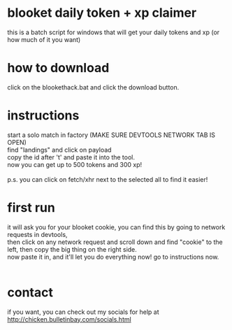 # blooket daily token + xp claimer
this is a batch script for windows that will get your daily tokens and xp (or how much of it you want)
<br>
# how to download
click on the blookethack.bat and click the download button.
<br>
# instructions
start a solo match in factory (MAKE SURE DEVTOOLS NETWORK TAB IS OPEN)<br>
find "landings" and click on payload<br>
copy the id after 't' and paste it into the tool.<br>
now you can get up to 500 tokens and 300 xp!<br>
<br>
p.s. you can click on fetch/xhr next to the selected all to find it easier!
# first run
it will ask you for your blooket cookie, you can find this by going to network requests in devtools,<br>
then click on any network request and scroll down and find "cookie" to the left, then copy the big thing on the right side.<br>
now paste it in, and it'll let you do everything now! go to instructions now.<br>
<br>
# contact
if you want, you can check out my socials for help at http://chicken.bulletinbay.com/socials.html
